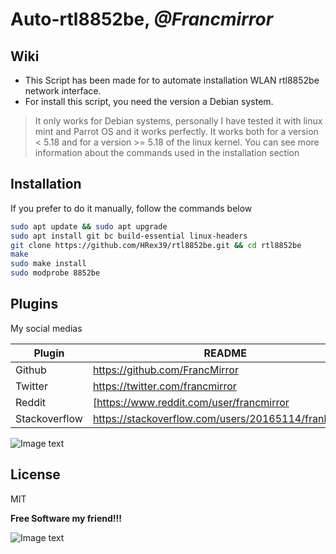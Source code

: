 # Auto-rtl8852be, _@Francmirror_

## Wiki

- This Script has been made for to automate installation  WLAN rtl8852be network interface. 
- For install this script, you need the version a Debian system.

> It only works for Debian systems,
> personally I have tested it with linux mint
> and Parrot OS and it works perfectly.
> It works both for a version < 5.18
> and for a version >= 5.18 of the linux kernel.
> You can see more information about
> the commands used in the installation section

## Installation

If you prefer to do it manually, follow the commands below

```sh
sudo apt update && sudo apt upgrade
sudo apt install git bc build-essential linux-headers
git clone https://github.com/HRex39/rtl8852be.git && cd rtl8852be
make
sudo make install
sudo modprobe 8852be
```
## Plugins

My social medias

| Plugin | README |
| ------ | ------ |
| Github | https://github.com/FrancMirror|
| Twitter | https://twitter.com/francmirror |
| Reddit | [https://www.reddit.com/user/francmirror |
| Stackoverflow | https://stackoverflow.com/users/20165114/frankmirror |


![Image text](https://avatars.githubusercontent.com/u/100909001?v=4)


## License

MIT

**Free Software my friend!!!**

![Image text](https://img.helpnetsecurity.com/wp-content/uploads/2021/05/06144957/open-source-code-hns.jpg)
 
